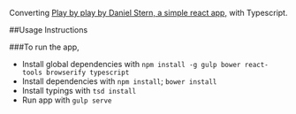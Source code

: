 Converting [Play by play by Daniel Stern, a simple react app,](https://github.com/danielstern/react-express-examplar) with Typescript.

##Usage Instructions

###To run the app,

 - Install global dependencies with `npm install -g gulp bower react-tools browserify typescript`
 - Install dependencies with `npm install`; `bower install`
 - Install typings with `tsd install`
 - Run app with `gulp serve`